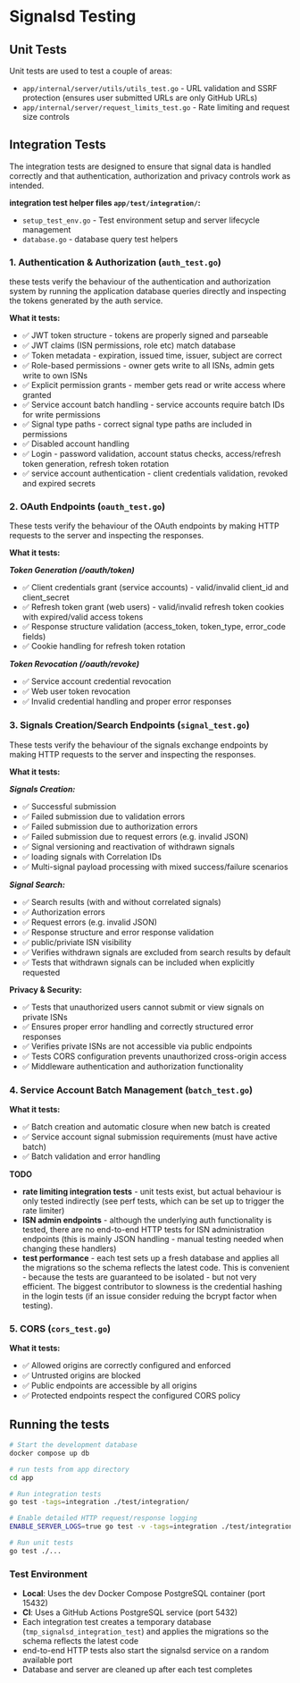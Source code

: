 # Signalsd Testing

## Unit Tests 

Unit tests are used to test a couple of areas:
- `app/internal/server/utils/utils_test.go` - URL validation and SSRF protection (ensures user submitted URLs are only GitHub URLs)
- `app/internal/server/request_limits_test.go` - Rate limiting and request size controls

## Integration Tests

The integration tests are designed to ensure that signal data is handled correctly and that authentication, authorization and privacy controls work as intended.

**integration test helper files `app/test/integration/`:**

- `setup_test_env.go` - Test environment setup and server lifecycle management
- `database.go` - database query test helpers

### 1. Authentication & Authorization (`auth_test.go`)

these tests verify the behaviour of the authentication and authorization system by running the application database queries directly and inspecting the tokens generated by the auth service. 

**What it tests:**

- ✅ JWT token structure - tokens are properly signed and parseable
- ✅ JWT claims (ISN permissions, role etc) match database 
- ✅ Token metadata - expiration, issued time, issuer, subject are correct
- ✅ Role-based permissions - owner gets write to all ISNs, admin gets write to own ISNs
- ✅ Explicit permission grants - member gets read or write access where granted
- ✅ Service account batch handling - service accounts require batch IDs for write permissions
- ✅ Signal type paths - correct signal type paths are included in permissions
- ✅ Disabled account handling
- ✅ Login - password validation, account status checks, access/refresh token generation, refresh token rotation
- ✅ service account authentication - client credentials validation, revoked and expired secrets


### 2. OAuth Endpoints (`oauth_test.go`)

These tests verify the behaviour of the OAuth endpoints by making HTTP requests to the server and inspecting the responses.

**What it tests:**

***Token Generation (/oauth/token)***
- ✅ Client credentials grant (service accounts) - valid/invalid client_id and client_secret
- ✅ Refresh token grant (web users) - valid/invalid refresh token cookies with expired/valid access tokens
- ✅ Response structure validation (access_token, token_type, error_code fields)
- ✅ Cookie handling for refresh token rotation

***Token Revocation (/oauth/revoke)***
- ✅ Service account credential revocation
- ✅ Web user token revocation 
- ✅ Invalid credential handling and proper error responses

### 3.  Signals Creation/Search Endpoints (`signal_test.go`)

These tests verify the behaviour of the signals exchange endpoints by making HTTP requests to the server and inspecting the responses.

**What it tests:**

***Signals Creation:***
 - ✅ Successful submission
 - ✅ Failed submission due to validation errors
 - ✅ Failed submission due to authorization errors
 - ✅ Failed submission due to request errors (e.g. invalid JSON)
 - ✅ Signal versioning and reactivation of withdrawn signals
 - ✅ loading signals with Correlation IDs
 - ✅ Multi-signal payload processing with mixed success/failure scenarios

***Signal Search:***
 - ✅ Search results (with and without correlated signals)
 - ✅ Authorization errors
 - ✅ Request errors (e.g. invalid JSON)
 - ✅ Response structure and error response validation
 - ✅ public/priviate ISN visibility
 - ✅ Verifies withdrawn signals are excluded from search results by default
 - ✅ Tests that withdrawn signals can be included when explicitly requested


**Privacy & Security:**
- ✅ Tests that unauthorized users cannot submit or view signals on private ISNs
- ✅ Ensures proper error handling and correctly structured error responses
- ✅ Verifies private ISNs are not accessible via public endpoints
- ✅ Tests CORS configuration prevents unauthorized cross-origin access
- ✅ Middleware authentication and authorization functionality


### 4. Service Account Batch Management (`batch_test.go`)

**What it tests:**
- ✅ Batch creation and automatic closure when new batch is created
- ✅ Service account signal submission requirements (must have active batch)
- ✅ Batch validation and error handling

**TODO**
  - **rate limiting integration tests** - unit tests exist, but actual behaviour is only tested indirectly (see perf tests, which can be set up to trigger the rate limiter)
  - **ISN admin endpoints** - although the underlying auth functionality is tested, there are no end-to-end HTTP tests for ISN administration endpoints (this is mainly JSON handling - manual testing needed when changing these handlers)
  - **test performance** - each test sets up a fresh database and applies all the migrations so the schema reflects the latest code.  This is convenient - because the tests are guaranteed to be isolated - but not very efficient.  The biggest contributor to slowness is the credential hashing in the login tests (if an issue consider reduing the bcrypt factor when testing).

### 5. CORS (`cors_test.go`)

**What it tests:**
- ✅ Allowed origins are correctly configured and enforced
- ✅ Untrusted origins are blocked
- ✅ Public endpoints are accessible by all origins
- ✅ Protected endpoints respect the configured CORS policy

## Running the tests
```bash
# Start the development database
docker compose up db

# run tests from app directory
cd app

# Run integration tests
go test -tags=integration ./test/integration/

# Enable detailed HTTP request/response logging
ENABLE_SERVER_LOGS=true go test -v -tags=integration ./test/integration/

# Run unit tests
go test ./...
```

### Test Environment
- **Local**: Uses the dev Docker Compose PostgreSQL container (port 15432)
- **CI**: Uses a GitHub Actions PostgreSQL service (port 5432)
- Each integration test creates a temporary database (`tmp_signalsd_integration_test`) and applies the migrations so the schema reflects the latest code
-  end-to-end HTTP tests also start the signalsd service on a random available port
- Database and server are cleaned up after each test completes
